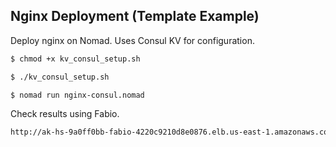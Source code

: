 ## Nginx Deployment (Template Example)
Deploy nginx on Nomad. Uses Consul KV for configuration.

```bash
$ chmod +x kv_consul_setup.sh

$ ./kv_consul_setup.sh

$ nomad run nginx-consul.nomad
```
Check results using Fabio. 

```bash
http://ak-hs-9a0ff0bb-fabio-4220c9210d8e0876.elb.us-east-1.amazonaws.com:9999/nginx/
```
